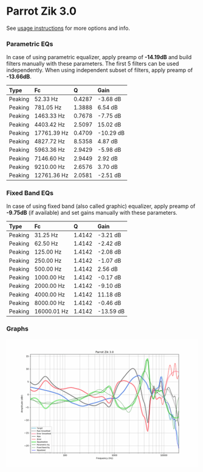 # Parrot Zik 3.0
See [usage instructions](https://github.com/jaakkopasanen/AutoEq#usage) for more options and info.

### Parametric EQs
In case of using parametric equalizer, apply preamp of **-14.19dB** and build filters manually
with these parameters. The first 5 filters can be used independently.
When using independent subset of filters, apply preamp of **-13.66dB**.

| Type    | Fc          |      Q | Gain      |
|:--------|:------------|:-------|:----------|
| Peaking | 52.33 Hz    | 0.4287 | -3.68 dB  |
| Peaking | 781.05 Hz   | 1.3888 | 6.54 dB   |
| Peaking | 1463.33 Hz  | 0.7678 | -7.75 dB  |
| Peaking | 4403.42 Hz  | 2.5097 | 15.02 dB  |
| Peaking | 17761.39 Hz | 0.4709 | -10.29 dB |
| Peaking | 4827.72 Hz  | 8.5358 | 4.87 dB   |
| Peaking | 5963.36 Hz  | 2.9429 | -5.98 dB  |
| Peaking | 7146.60 Hz  | 2.9449 | 2.92 dB   |
| Peaking | 9210.00 Hz  | 2.6576 | 3.70 dB   |
| Peaking | 12761.36 Hz | 2.0581 | -2.51 dB  |

### Fixed Band EQs
In case of using fixed band (also called graphic) equalizer, apply preamp of **-9.75dB**
(if available) and set gains manually with these parameters.

| Type    | Fc          |      Q | Gain      |
|:--------|:------------|:-------|:----------|
| Peaking | 31.25 Hz    | 1.4142 | -3.21 dB  |
| Peaking | 62.50 Hz    | 1.4142 | -2.42 dB  |
| Peaking | 125.00 Hz   | 1.4142 | -2.08 dB  |
| Peaking | 250.00 Hz   | 1.4142 | -1.07 dB  |
| Peaking | 500.00 Hz   | 1.4142 | 2.56 dB   |
| Peaking | 1000.00 Hz  | 1.4142 | -0.17 dB  |
| Peaking | 2000.00 Hz  | 1.4142 | -9.10 dB  |
| Peaking | 4000.00 Hz  | 1.4142 | 11.18 dB  |
| Peaking | 8000.00 Hz  | 1.4142 | -0.46 dB  |
| Peaking | 16000.01 Hz | 1.4142 | -13.59 dB |

### Graphs
![](./Parrot%20Zik%203.0.png)